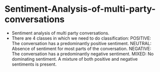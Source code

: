  # Sentiment-Analysis-of-multi-party-conversations

* Sentiment analysis of multi party conversations.
* There are 4 classes in which we need to do classification:
POSITIVE: The conversation has a predominantly positive sentiment.
NEUTRAL: Absence of sentiment for most parts of the conversation.
NEGATIVE: The conversation has a predominantly negative sentiment.
MIXED: No dominating sentiment. A mixture of both positive and negative
sentiments is present.
